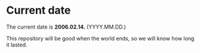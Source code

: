 # Current date

The current date is **2006.02.14.** (YYYY.MM.DD.)

This repository will be good when the world ends, so we will know how long it lasted.